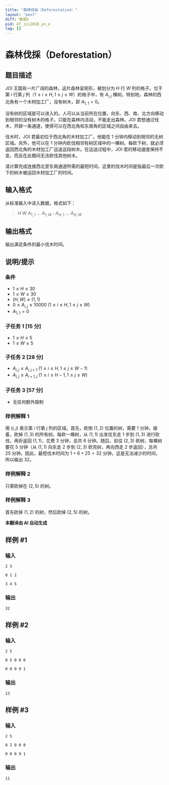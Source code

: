 ```yaml
---
title: "森林伐採（Deforestation）"
layout: "post"
diff: 难度0
pid: AT_joi2018_yo_e
tag: []
---
```


# 森林伐採（Deforestation）

## 题目描述

JOI 王国有一片广阔的森林，这片森林呈矩形，被划分为 $H$ 行 $W$ 列的格子。位于第 $i$ 行第 $j$ 列（$1 \leq i \leq H, 1 \leq j \leq W$）的格子中，有 $A_{i,j}$ 棵树。特别地，森林的西北角有一个木材加工厂，没有树木，即 $A_{1,1}=0$。

没有树的区域是可以进入的。人可以从当前所在位置，向东、西、南、北方向移动到相邻的没有树木的格子。只能在森林内活动，不能走出森林。JOI 君想通过伐木，开辟一条通道，使得可以在西北角和东南角的区域之间自由来去。

伐木时，JOI 君最初位于西北角的木材加工厂。他能在 $1$ 分钟内移动到相邻的无树区域。另外，他可以在 $1$ 分钟内砍伐相邻有树区域中的一棵树。每砍下树，就必须返回西北角的木材加工厂运送这段树木。在运送过程中，JOI 君的移动速度保持不变，而且在此期间无法砍伐其他树木。

请计算完成连接西北至东南通道所需的最短时间。这里的伐木时间是指最后一次砍下的树木被运回木材加工厂的时间。

## 输入格式

从标准输入中读入数据，格式如下：

> $H$ $W$ $A_{1,1}$ $...$ $A_{1,W}$ : $A_{H,1}$ $...$ $A_{H,W}$

## 输出格式

输出满足条件的最小伐木时间。

## 说明/提示

### 条件
- $1 \leq H \leq 30$
- $1 \leq W \leq 30$
- $(H, W) \neq (1, 1)$
- $0 \leq A_{i,j} \leq 10000$ ($1 \leq i \leq H, 1 \leq j \leq W$)
- $A_{1,1} = 0$

### 子任务 1 \[15 分\]
- $1 \leq H \leq 5$
- $1 \leq W \leq 5$

### 子任务 2 \[28 分\]
- $A_{i,j} \leq A_{i,j+1}$ ($1 \leq i \leq H, 1 \leq j \leq W-1$)
- $A_{i,j} \leq A_{i+1,j}$ ($1 \leq i \leq H-1, 1 \leq j \leq W$)

### 子任务 3 \[57 分\]
- 无任何额外限制

### 样例解释 1

用 $(i, j)$ 表示第 $i$ 行第 $j$ 列的区域。首先，砍倒 $(1, 2)$ 位置的树，需要 $1$ 分钟。接着，砍掉 $(1, 3)$ 的所有树。每砍一棵树，从 $(1, 1)$ 出发往东走 $1$ 步到 $(1, 3)$ 进行砍伐，再折返回 $(1, 1)$，花费 $3$ 分钟，总共 $6$ 分钟。随后，前往 $(2, 3)$ 砍树，每棵树要花 $5$ 分钟（从 $(1, 1)$ 向东走 $2$ 步到 $(2, 3)$ 砍完树，再向西走 $2$ 步返回），总共 $25$ 分钟。因此，最短伐木时间为 $1 + 6 + 25 = 32$ 分钟。这是无法减少的时间，所以输出 $32$。

### 样例解释 2

只需砍掉在 $(2, 5)$ 的树。

### 样例解释 3

首先砍掉 $(1, 2)$ 的树，然后砍掉 $(2, 5)$ 的树。

 **本翻译由 AI 自动生成**

## 样例 #1

### 输入

```
2 3
0 1 2
3 4 5
```

### 输出

```
32
```

## 样例 #2

### 输入

```
2 5
0 5 0 0 0
0 0 0 9 1
```

### 输出

```
13
```

## 样例 #3

### 输入

```
2 5
0 2 0 0 0
0 0 0 9 1
```

### 输出

```
11
```

